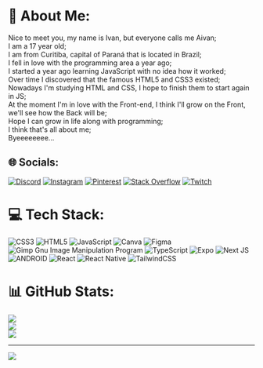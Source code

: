 # 💫 About Me:
Nice to meet you, my name is Ivan, but everyone calls me Aivan;<br>I am a 17 year old;<br>I am from Curitiba, capital of Paraná that is located in Brazil;<br>I fell in love with the programming area a year ago;<br>I started a year ago learning JavaScript with no idea how it worked;<br>Over time I discovered that the famous HTML5 and CSS3 existed;<br>Nowadays I'm studying HTML and CSS, I hope to finish them to start again in JS;<br>At the moment I'm in love with the Front-end, I think I'll grow on the Front, we'll see how the Back will be;<br>Hope I can grow in life along with programming;<br>I think that's all about me;<br>Byeeeeeeee…


## 🌐 Socials:
[![Discord](https://img.shields.io/badge/Discord-%237289DA.svg?logo=discord&logoColor=white)](htttps://discord.gg/Ivanrocha10) [![Instagram](https://img.shields.io/badge/Instagram-%23E4405F.svg?logo=Instagram&logoColor=white)](https://instagram.com/ivan.rocha10) [![Pinterest](https://img.shields.io/badge/Pinterest-%23E60023.svg?logo=Pinterest&logoColor=white)](https://pinterest.com/Ivanrocha12) [![Stack Overflow](https://img.shields.io/badge/-Stackoverflow-FE7A16?logo=stack-overflow&logoColor=white)](https://stackoverflow.com/users/Ivanrocha10) [![Twitch](https://img.shields.io/badge/Twitch-%239146FF.svg?logo=Twitch&logoColor=white)](https://twitch.tv/Ivanrocha10) 

# 💻 Tech Stack:
![CSS3](https://img.shields.io/badge/css3-%231572B6.svg?style=flat&logo=css3&logoColor=white) ![HTML5](https://img.shields.io/badge/html5-%23E34F26.svg?style=flat&logo=html5&logoColor=white) ![JavaScript](https://img.shields.io/badge/javascript-%23323330.svg?style=flat&logo=javascript&logoColor=%23F7DF1E) ![Canva](https://img.shields.io/badge/Canva-%2300C4CC.svg?style=flat&logo=Canva&logoColor=white) 	![Figma](https://img.shields.io/badge/figma-%23F24E1E.svg?style=flat&logo=figma&logoColor=white) ![Gimp Gnu Image Manipulation Program](https://img.shields.io/badge/Gimp-657D8B?style=flat&logo=gimp&logoColor=FFFFFF) ![TypeScript](https://img.shields.io/badge/typescript-%23007ACC.svg?style=flat&logo=typescript&logoColor=white) ![Expo](https://img.shields.io/badge/expo-1C1E24?style=flat&logo=expo&logoColor=#D04A37) ![Next JS](https://img.shields.io/badge/Next-black?style=flat&logo=next.js&logoColor=white) ![ANDROID](https://img.shields.io/badge/android-%2320232a.svg?style=flat&logo=android&logoColor=%a4c639) ![React](https://img.shields.io/badge/react-%2320232a.svg?style=flat&logo=react&logoColor=%2361DAFB) ![React Native](https://img.shields.io/badge/react_native-%2320232a.svg?style=flat&logo=react&logoColor=%2361DAFB) ![TailwindCSS](https://img.shields.io/badge/tailwindcss-%2338B2AC.svg?style=flat&logo=tailwind-css&logoColor=white)
# 📊 GitHub Stats:
![](https://github-readme-stats.vercel.app/api?username=ivanrocha10&theme=radical&hide_border=false&include_all_commits=false&count_private=false)<br/>
![](https://github-readme-streak-stats.herokuapp.com/?user=ivanrocha10&theme=radical&hide_border=false)<br/>
![](https://github-readme-stats.vercel.app/api/top-langs/?username=ivanrocha10&theme=radical&hide_border=false&include_all_commits=false&count_private=false&layout=compact)

---
[![](https://visitcount.itsvg.in/api?id=Ivanrocha10&label=Profile%20Views&pretty=true)](https://visitcount.itsvg.in)
